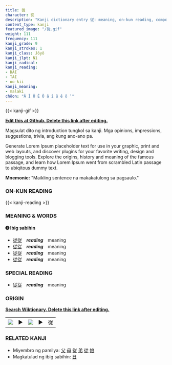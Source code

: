 ```yaml
---
title: 従
character: 従
description: "Kanji dictionary entry 従: meaning, on-kun reading, compounds, origin, related kanji"
content_type: kanji
featured_image: "/従.gif"
weight: 111
frequency: 111
kanji_grade: 9
kanji_strokes: 1
kanji_class: Jōyō
kanji_jlpt: N1
kanji_radical: 
kanji_reading: 
- DAI
- TAI
- oo-kii
kanji_meaning:
- malaki
chōon: "Ā Ī Ū Ē Ō ā ī ū ē ō ’"
---
```

[//]: # (Don't edit the line below. Kanji animated GIF code is automatically generated.)
{{< kanji-gif >}}

[//]: # (Edit below this line.)

**[Edit this at Github. Delete this link after editing.](https://github.com/tim0g/tim/tree/main/content/kanji/従/index.md)**

Magsulat dito ng introduction tungkol sa kanji. Mga opinions, impressions, suggestions, trivia, ang kung ano-ano pa.

Generate Lorem Ipsum placeholder text for use in your graphic, print and web layouts, and discover plugins for your favorite writing, design and blogging tools. Explore the origins, history and meaning of the famous passage, and learn how Lorem Ipsum went from scrambled Latin passage to ubiqitous dummy text.
 
**Mnemonic:** "Maikling sentence na makakatulong sa pagsaulo."

### ON-KUN READING

[//]: # (Don't edit the line below. ON-KUN READING code is automatically generated.)
{{< kanji-reading >}}

### MEANING & WORDS

#### ➊ **Ibig sabihin**
  - [従](../従)[従](../従)　***reading***　meaning
  - [従](../従)[従](../従)　***reading***　meaning
  - [従](../従)[従](../従)　***reading***　meaning
  - [従](../従)[従](../従)　***reading***　meaning

### SPECIAL READING
  - [従](../従)[従](../従)　***reading***　meaning

### ORIGIN

**[Search Wiktionary. Delete this link after editing.](https://wiktionary.org/wiki/従)**
<table class="kanji-table"><tr><td>
<img src="60px-従-bronze.svg.png">
</td><td>▶</td><td>
<img src="60px-従-oracle.svg.png">
</td><td>▶</td>
<td class="kanji-origin">従</td>
</tr></table>

### RELATED KANJI
- Miyembro ng pamilya: [父](../父) [母](../母) [従](../従) [弟](../弟) [従](../従) [娘](../娘)
- Magkatulad ng ibig sabihin: [日](../日)
